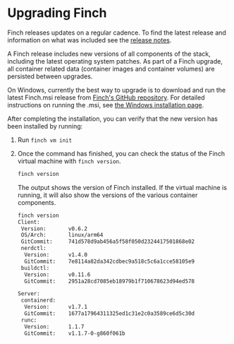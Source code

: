 # Upgrading Finch

Finch releases updates on a regular cadence. To find the latest release and
information on what was included see the [release
notes](../../changelog.md).

A Finch release includes new versions of all components of the stack, including
the latest operating system patches. As part of a Finch upgrade, all container
related data (container images and container volumes) are persisted between
upgrades.

On Windows, currently the best way to upgrade is to download and run the latest Finch.msi release from [Finch's GitHub repository](https://github.com/runfinch/finch/releases/latest). For detailed instructions on running the .msi, see [the Windows installation page](./installation.md#installing-finch).

After completing the installation, you can verify that the new version has been installed by running:

1. Run `finch vm init`

2. Once the command has finished, you can check the status of the Finch virtual
   machine with `finch version`.

    ```bash
    finch version
    ```

    The output shows the version of Finch installed. If the virtual machine is
    running, it will also show the versions of the various container components.

    ```bash
    finch version
    Client:
     Version:       v0.6.2
     OS/Arch:       linux/arm64
     GitCommit:     741d578d9ab456a5f58f050d2324417501868e02
     nerdctl:
      Version:      v1.4.0
      GitCommit:    7e8114a82da342cdbec9a518c5c6a1cce58105e9
     buildctl:
      Version:      v0.11.6
      GitCommit:    2951a28cd7085eb18979b1f710678623d94ed578

    Server:
     containerd:
      Version:      v1.7.1
      GitCommit:    1677a17964311325ed1c31e2c0a3589ce6d5c30d
     runc:
      Version:      1.1.7
      GitCommit:    v1.1.7-0-g860f061b
    ```
